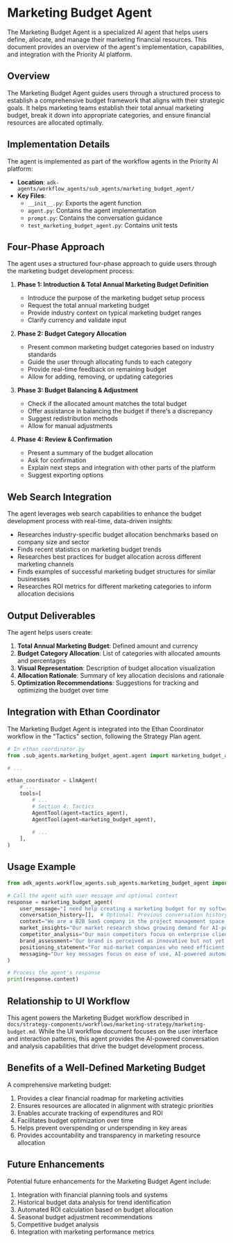 # Marketing Budget Agent

The Marketing Budget Agent is a specialized AI agent that helps users define, allocate, and manage their marketing financial resources. This document provides an overview of the agent's implementation, capabilities, and integration with the Priority AI platform.

## Overview

The Marketing Budget Agent guides users through a structured process to establish a comprehensive budget framework that aligns with their strategic goals. It helps marketing teams establish their total annual marketing budget, break it down into appropriate categories, and ensure financial resources are allocated optimally.

## Implementation Details

The agent is implemented as part of the workflow agents in the Priority AI platform:

- **Location**: `adk-agents/workflow_agents/sub_agents/marketing_budget_agent/`
- **Key Files**:
  - `__init__.py`: Exports the agent function
  - `agent.py`: Contains the agent implementation
  - `prompt.py`: Contains the conversation guidance
  - `test_marketing_budget_agent.py`: Contains unit tests

## Four-Phase Approach

The agent uses a structured four-phase approach to guide users through the marketing budget development process:

1. **Phase 1: Introduction & Total Annual Marketing Budget Definition**
   - Introduce the purpose of the marketing budget setup process
   - Request the total annual marketing budget
   - Provide industry context on typical marketing budget ranges
   - Clarify currency and validate input

2. **Phase 2: Budget Category Allocation**
   - Present common marketing budget categories based on industry standards
   - Guide the user through allocating funds to each category
   - Provide real-time feedback on remaining budget
   - Allow for adding, removing, or updating categories

3. **Phase 3: Budget Balancing & Adjustment**
   - Check if the allocated amount matches the total budget
   - Offer assistance in balancing the budget if there's a discrepancy
   - Suggest redistribution methods
   - Allow for manual adjustments

4. **Phase 4: Review & Confirmation**
   - Present a summary of the budget allocation
   - Ask for confirmation
   - Explain next steps and integration with other parts of the platform
   - Suggest exporting options

## Web Search Integration

The agent leverages web search capabilities to enhance the budget development process with real-time, data-driven insights:

- Researches industry-specific budget allocation benchmarks based on company size and sector
- Finds recent statistics on marketing budget trends
- Researches best practices for budget allocation across different marketing channels
- Finds examples of successful marketing budget structures for similar businesses
- Researches ROI metrics for different marketing categories to inform allocation decisions

## Output Deliverables

The agent helps users create:

1. **Total Annual Marketing Budget**: Defined amount and currency
2. **Budget Category Allocation**: List of categories with allocated amounts and percentages
3. **Visual Representation**: Description of budget allocation visualization
4. **Allocation Rationale**: Summary of key allocation decisions and rationale
5. **Optimization Recommendations**: Suggestions for tracking and optimizing the budget over time

## Integration with Ethan Coordinator

The Marketing Budget Agent is integrated into the Ethan Coordinator workflow in the "Tactics" section, following the Strategy Plan agent.

```python
# In ethan_coordinator.py
from .sub_agents.marketing_budget_agent.agent import marketing_budget_agent

# ...

ethan_coordinator = LlmAgent(
    # ...
    tools=[
        # ...
        # Section 4: Tactics
        AgentTool(agent=tactics_agent),
        AgentTool(agent=marketing_budget_agent),
        
        # ...
    ],
)
```

## Usage Example

```python
from adk_agents.workflow_agents.sub_agents.marketing_budget_agent import marketing_budget_agent

# Call the agent with user message and optional context
response = marketing_budget_agent(
    user_message="I need help creating a marketing budget for my software company.",
    conversation_history=[],  # Optional: Previous conversation history
    context="We are a B2B SaaS company in the project management space.",  # Optional: Business context
    market_insights="Our market research shows growing demand for AI-powered project management.",  # Optional: Market insights
    competitor_analysis="Our main competitors focus on enterprise clients, leaving mid-market underserved.",  # Optional: Competitor analysis
    brand_assessment="Our brand is perceived as innovative but not yet well-known.",  # Optional: Brand assessment
    positioning_statement="For mid-market companies who need efficient project management, our solution is the most user-friendly AI-powered platform.",  # Optional: Positioning statement
    messaging="Our key messages focus on ease of use, AI-powered automation, and affordability."  # Optional: Messaging
)

# Process the agent's response
print(response.content)
```

## Relationship to UI Workflow

This agent powers the Marketing Budget workflow described in `docs/strategy-components/workflows/marketing-strategy/marketing-budget.md`. While the UI workflow document focuses on the user interface and interaction patterns, this agent provides the AI-powered conversation and analysis capabilities that drive the budget development process.

## Benefits of a Well-Defined Marketing Budget

A comprehensive marketing budget:

1. Provides a clear financial roadmap for marketing activities
2. Ensures resources are allocated in alignment with strategic priorities
3. Enables accurate tracking of expenditures and ROI
4. Facilitates budget optimization over time
5. Helps prevent overspending or underspending in key areas
6. Provides accountability and transparency in marketing resource allocation

## Future Enhancements

Potential future enhancements for the Marketing Budget Agent include:

1. Integration with financial planning tools and systems
2. Historical budget data analysis for trend identification
3. Automated ROI calculation based on budget allocation
4. Seasonal budget adjustment recommendations
5. Competitive budget analysis
6. Integration with marketing performance metrics
